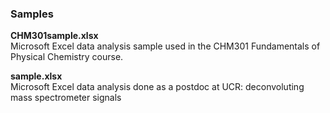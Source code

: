 ### Samples 


**CHM301sample.xlsx**  
Microsoft Excel data analysis sample used in the CHM301 Fundamentals of Physical Chemistry course.  

**sample.xlsx**  
Microsoft Excel data analysis done as a postdoc at UCR: deconvoluting mass spectrometer signals


